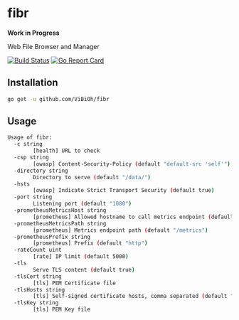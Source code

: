 # fibr

**Work in Progress**

Web File Browser and Manager

[![Build Status](https://travis-ci.org/ViBiOh/fibr.svg?branch=master)](https://travis-ci.org/ViBiOh/fibr)
[![Go Report Card](https://goreportcard.com/badge/github.com/ViBiOh/fibr)](https://goreportcard.com/report/github.com/ViBiOh/fibr)

## Installation

```bash
go get -u github.com/ViBiOh/fibr
```

## Usage

```bash
Usage of fibr:
  -c string
    	[health] URL to check
  -csp string
    	[owasp] Content-Security-Policy (default "default-src 'self'")
  -directory string
    	Directory to serve (default "/data/")
  -hsts
    	[owasp] Indicate Strict Transport Security (default true)
  -port string
    	Listening port (default "1080")
  -prometheusMetricsHost string
    	[prometheus] Allowed hostname to call metrics endpoint (default "localhost")
  -prometheusMetricsPath string
    	[prometheus] Metrics endpoint path (default "/metrics")
  -prometheusPrefix string
    	[prometheus] Prefix (default "http")
  -rateCount uint
    	[rate] IP limit (default 5000)
  -tls
    	Serve TLS content (default true)
  -tlsCert string
    	[tls] PEM Certificate file
  -tlsHosts string
    	[tls] Self-signed certificate hosts, comma separated (default "localhost")
  -tlsKey string
    	[tls] PEM Key file
```
